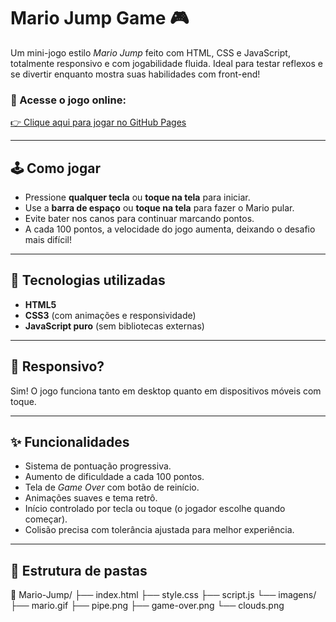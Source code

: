 # Mario Jump Game 🎮

Um mini-jogo estilo *Mario Jump* feito com HTML, CSS e JavaScript, totalmente responsivo e com jogabilidade fluida. Ideal para testar reflexos e se divertir enquanto mostra suas habilidades com front-end!

### 🔗 Acesse o jogo online:
[👉 Clique aqui para jogar no GitHub Pages](https://for568.github.io/Mario-Jump/)

---

## 🕹️ Como jogar

- Pressione **qualquer tecla** ou **toque na tela** para iniciar.
- Use a **barra de espaço** ou **toque na tela** para fazer o Mario pular.
- Evite bater nos canos para continuar marcando pontos.
- A cada 100 pontos, a velocidade do jogo aumenta, deixando o desafio mais difícil!

---

## 🧠 Tecnologias utilizadas

- **HTML5**  
- **CSS3** (com animações e responsividade)
- **JavaScript puro** (sem bibliotecas externas)

---

## 📱 Responsivo?

Sim! O jogo funciona tanto em desktop quanto em dispositivos móveis com toque.

---

## ✨ Funcionalidades

- Sistema de pontuação progressiva.
- Aumento de dificuldade a cada 100 pontos.
- Tela de *Game Over* com botão de reinício.
- Animações suaves e tema retrô.
- Início controlado por tecla ou toque (o jogador escolhe quando começar).
- Colisão precisa com tolerância ajustada para melhor experiência.

---

## 📂 Estrutura de pastas

📁 Mario-Jump/ ├── index.html ├── style.css ├── script.js └── imagens/ ├── mario.gif ├── pipe.png ├── game-over.png └── clouds.png

